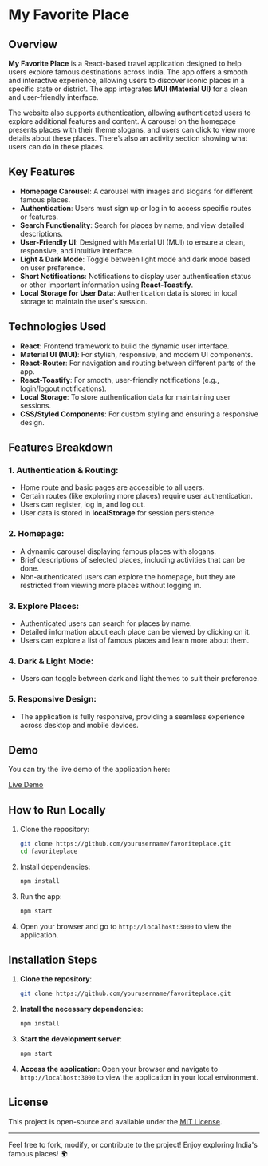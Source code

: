 # My Favorite Place

## Overview

**My Favorite Place** is a React-based travel application designed to help users explore famous destinations across India. The app offers a smooth and interactive experience, allowing users to discover iconic places in a specific state or district. The app integrates **MUI (Material UI)** for a clean and user-friendly interface.

The website also supports authentication, allowing authenticated users to explore additional features and content. A carousel on the homepage presents places with their theme slogans, and users can click to view more details about these places. There’s also an activity section showing what users can do in these places.

## Key Features

- **Homepage Carousel**: A carousel with images and slogans for different famous places.
- **Authentication**: Users must sign up or log in to access specific routes or features.
- **Search Functionality**: Search for places by name, and view detailed descriptions.
- **User-Friendly UI**: Designed with Material UI (MUI) to ensure a clean, responsive, and intuitive interface.
- **Light & Dark Mode**: Toggle between light mode and dark mode based on user preference.
- **Short Notifications**: Notifications to display user authentication status or other important information using **React-Toastify**.
- **Local Storage for User Data**: Authentication data is stored in local storage to maintain the user's session.

## Technologies Used

- **React**: Frontend framework to build the dynamic user interface.
- **Material UI (MUI)**: For stylish, responsive, and modern UI components.
- **React-Router**: For navigation and routing between different parts of the app.
- **React-Toastify**: For smooth, user-friendly notifications (e.g., login/logout notifications).
- **Local Storage**: To store authentication data for maintaining user sessions.
- **CSS/Styled Components**: For custom styling and ensuring a responsive design.

## Features Breakdown

### 1. **Authentication & Routing**:

- Home route and basic pages are accessible to all users.
- Certain routes (like exploring more places) require user authentication.
- Users can register, log in, and log out.
- User data is stored in **localStorage** for session persistence.

### 2. **Homepage**:

- A dynamic carousel displaying famous places with slogans.
- Brief descriptions of selected places, including activities that can be done.
- Non-authenticated users can explore the homepage, but they are restricted from viewing more places without logging in.

### 3. **Explore Places**:

- Authenticated users can search for places by name.
- Detailed information about each place can be viewed by clicking on it.
- Users can explore a list of famous places and learn more about them.

### 4. **Dark & Light Mode**:

- Users can toggle between dark and light themes to suit their preference.

### 5. **Responsive Design**:

- The application is fully responsive, providing a seamless experience across desktop and mobile devices.

## Demo

You can try the live demo of the application here:

[Live Demo](https://favoriteplace01.netlify.app/)

## How to Run Locally

1. Clone the repository:

   ```bash
   git clone https://github.com/yourusername/favoriteplace.git
   cd favoriteplace
   ```

2. Install dependencies:

   ```bash
   npm install
   ```

3. Run the app:

   ```bash
   npm start
   ```

4. Open your browser and go to `http://localhost:3000` to view the application.

## Installation Steps

1. **Clone the repository**:

   ```bash
   git clone https://github.com/yourusername/favoriteplace.git
   ```

2. **Install the necessary dependencies**:

   ```bash
   npm install
   ```

3. **Start the development server**:

   ```bash
   npm start
   ```

4. **Access the application**:
   Open your browser and navigate to `http://localhost:3000` to view the application in your local environment.

## License

This project is open-source and available under the [MIT License](LICENSE).

---

Feel free to fork, modify, or contribute to the project! Enjoy exploring India's famous places! 🌍
